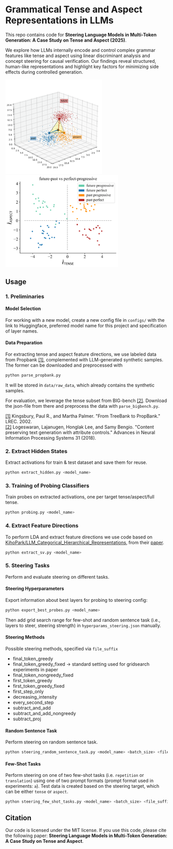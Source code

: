 # Grammatical Tense and Aspect Representations in LLMs

This repo contains code for **Steering Language Models in Multi-Token Generation: A Case Study on Tense and Aspect (2025)**.

We explore how LLMs internally encode and control complex grammar features like tense and aspect using linear discriminant analysis and concept steering for causal verification. Our findings reveal structured, human-like representations and highlight key factors for minimizing side effects during controlled generation.

<img src="./figures/qwen2.5_7b_instruct_tenses.png" alt="tense_aspect" width="300"/>
<img src="./figures/llama3.1_8b_instruct_tense_vs_aspect.png" alt="tense_aspect" width="350"/>


## Usage
### 1. Preliminaries

#### Model Selection
For working with a new model, create a new config file in `configs/` with the link to Huggingface, preferred model name for this project and specification of layer names. 

#### Data Preparation
For extracting tense and aspect feature directions, we use labeled data from Propbank [[1]](http://www.lrec-conf.org/proceedings/lrec2002/pdf/283.pdf), complemented with LLM-generated synthetic samples. The former can be downloaded and preprocessed with

```python
python parse_propbank.py
```

It will be stored in `data/raw_data`, which already contains the synthetic samples.  

For evaluation, we leverage the tense subset from BIG-bench [[2]](https://github.com/google/BIG-bench/tree/main/bigbench/benchmark_tasks/tense). Download the json-file from there and preprocess the data with `parse_bigbench.py`.

[[1]](http://www.lrec-conf.org/proceedings/lrec2002/pdf/283.pdf) Kingsbury, Paul R., and Martha Palmer. "From TreeBank to PropBank." LREC. 2002.  
[[2]](https://github.com/google/BIG-bench/tree/main/bigbench/benchmark_tasks/tense) Logeswaran, Lajanugen, Honglak Lee, and Samy Bengio. "Content preserving text generation with attribute controls." Advances in Neural Information Processing Systems 31 (2018).

### 2. Extract Hidden States
Extract activations for train & test dataset and save them for reuse.

```python
python extract_hidden.py <model_name>
```

### 3. Training of Probing Classifiers
Train probes on extracted activations, one per target tense/aspect/full tense.

```python
python probing.py <model_name>
```

### 4. Extract Feature Directions
To perform LDA and extract feature directions we use code based on [KihoPark/LLM_Categorical_Hierarchical_Representations](https://github.com/KihoPark/LLM_Categorical_Hierarchical_Representations/tree/main), from their [paper](https://arxiv.org/abs/2406.01506).

```python
python extract_sv.py <model_name>
```

### 5. Steering Tasks
Perform and evaluate steering on different tasks.   

#### Steering Hyperparameters
Export information about best layers for probing to steering config:

```python
python export_best_probes.py <model_name>
```
Then add grid search range for few-shot and random sentence task (i.e., layers to steer, steering strength) in `hyperparams_steering.json` manually.

#### Steering Methods
Possible steering methods, specified via `file_suffix`  
- final_token_greedy
- final_token_greedy_fixed -> standard setting used for gridsearch experiments in paper
- final_token_nongreedy_fixed
- first_token_greedy
- first_token_greedy_fixed
- first_step_only
- decreasing_intensity
- every_second_step
- subtract_and_add
- subtract_and_add_nongreedy
- subtract_proj


#### Random Sentence Task
Perform steering on random sentence task.

```python
python steering_random_sentence_task.py <model_name> <batch_size> <file_suffix>
```

#### Few-Shot Tasks

Perform steering on one of two few-shot tasks (i.e. `repetition` or `translation`) using one of two prompt formats (prompt format used in experiments: `a`). Test data is created based on the steering target, which can be either `tense` or `aspect`. 

```python
python steering_few_shot_tasks.py <model_name> <batch_size> <file_suffix> <task> <prompt_style> <target>
```

## Citation
Our code is licensed under the MIT license. If you use this code, please cite the following paper: **Steering Language Models in Multi-Token Generation: A Case Study on Tense and Aspect**.

